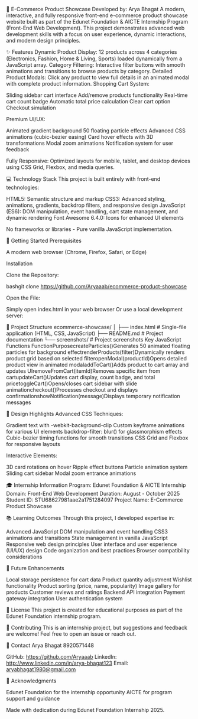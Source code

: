 🚀 E-Commerce Product Showcase
Developed by: Arya Bhagat
A modern, interactive, and fully responsive front-end e-commerce product showcase website built as part of the Edunet Foundation & AICTE Internship Program (Front-End Web Development). This project demonstrates advanced web development skills with a focus on user experience, dynamic interactions, and modern design principles.

✨ Features
Dynamic Product Display: 12 products across 4 categories (Electronics, Fashion, Home & Living, Sports) loaded dynamically from a JavaScript array.
Category Filtering: Interactive filter buttons with smooth animations and transitions to browse products by category.
Detailed Product Modals: Click any product to view full details in an animated modal with complete product information.
Shopping Cart System:

Sliding sidebar cart interface
Add/remove products functionality
Real-time cart count badge
Automatic total price calculation
Clear cart option
Checkout simulation

Premium UI/UX:

Animated gradient background
50 floating particle effects
Advanced CSS animations (cubic-bezier easing)
Card hover effects with 3D transformations
Modal zoom animations
Notification system for user feedback

Fully Responsive: Optimized layouts for mobile, tablet, and desktop devices using CSS Grid, Flexbox, and media queries.

💻 Technology Stack
This project is built entirely with front-end technologies:

HTML5: Semantic structure and markup
CSS3: Advanced styling, animations, gradients, backdrop filters, and responsive design
JavaScript (ES6): DOM manipulation, event handling, cart state management, and dynamic rendering
Font Awesome 6.4.0: Icons for enhanced UI elements

No frameworks or libraries - Pure vanilla JavaScript implementation.

🚀 Getting Started
Prerequisites

A modern web browser (Chrome, Firefox, Safari, or Edge)

Installation

Clone the Repository:

bashgit clone https://github.com/Aryaaab/ecommerce-product-showcase

Open the File:

Simply open index.html in your web browser
Or use a local development server:


📂 Project Structure
ecommerce-showcase/
│
├── index.html          # Single-file application (HTML, CSS, JavaScript)
├── README.md           # Project documentation
└── screenshots/        # Project screenshots 
Key JavaScript Functions
FunctionPurposecreateParticles()Generates 50 animated floating particles for background effectrenderProducts(filter)Dynamically renders product grid based on selected filteropenModal(productId)Opens detailed product view in animated modaladdToCart()Adds product to cart array and updates UIremoveFromCart(itemId)Removes specific item from cartupdateCart()Updates cart display, count badge, and total pricetoggleCart()Opens/closes cart sidebar with slide animationcheckout()Processes checkout and displays confirmationshowNotification(message)Displays temporary notification messages

🎨 Design Highlights
Advanced CSS Techniques:

Gradient text with -webkit-background-clip
Custom keyframe animations for various UI elements
backdrop-filter: blur() for glassmorphism effects
Cubic-bezier timing functions for smooth transitions
CSS Grid and Flexbox for responsive layouts

Interactive Elements:

3D card rotations on hover
Ripple effect buttons
Particle animation system
Sliding cart sidebar
Modal zoom entrance animations


🎓 Internship Information
Program: Edunet Foundation & AICTE Internship
Domain: Front-End Web Development
Duration: August - October 2025
Student ID: STU68627981aae2a1751284097
Project Name: E-Commerce Product Showcase

📚 Learning Outcomes
Through this project, I developed expertise in:

Advanced JavaScript DOM manipulation and event handling
CSS3 animations and transitions
State management in vanilla JavaScript
Responsive web design principles
User interface and user experience (UI/UX) design
Code organization and best practices
Browser compatibility considerations


🔮 Future Enhancements

 Local storage persistence for cart data
 Product quantity adjustment
 Wishlist functionality
 Product sorting (price, name, popularity)
 Image gallery for products
 Customer reviews and ratings
 Backend API integration
 Payment gateway integration
 User authentication system


📄 License
This project is created for educational purposes as part of the Edunet Foundation internship program.

🤝 Contributing
This is an internship project, but suggestions and feedback are welcome! Feel free to open an issue or reach out.

📧 Contact
Arya Bhagat
8920571448

GitHub: https://github.com/Aryaaab
LinkedIn: http://www.linkedin.com/in/arya-bhagat123
Email: aryabhagat1980@gmail.com


🙏 Acknowledgments

Edunet Foundation for the internship opportunity
AICTE for program support and guidance

Made with dedication during Edunet Foundation Internship 2025.
